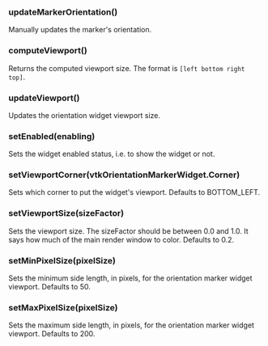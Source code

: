 ### updateMarkerOrientation()

Manually updates the marker's orientation.

### computeViewport()

Returns the computed viewport size. The format is `[left bottom right top]`.

### updateViewport()

Updates the orientation widget viewport size.

### setEnabled(enabling)

Sets the widget enabled status, i.e. to show the widget or not.

### setViewportCorner(vtkOrientationMarkerWidget.Corner)

Sets which corner to put the widget's viewport. Defaults to
BOTTOM_LEFT.

### setViewportSize(sizeFactor)

Sets the viewport size. The sizeFactor should be between 0.0 and 1.0.
It says how much of the main render window to color. Defaults to 0.2.

### setMinPixelSize(pixelSize)

Sets the minimum side length, in pixels, for the orientation marker widget
viewport. Defaults to 50.

### setMaxPixelSize(pixelSize)

Sets the maximum side length, in pixels, for the orientation marker widget
viewport. Defaults to 200.

